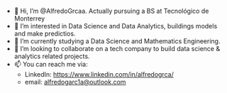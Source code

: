 - 👋 Hi, I’m @AlfredoGrcaa. Actually pursuing a BS at Tecnológico de Monterrey
- 👀 I’m interested in Data Science and Data Analytics, buildings models and make predictios.
- 🌱 I’m currently studying a Data Science and Mathematics Engineering.
- 💞️ I’m looking to collaborate on a tech company to build data science & analytics related projects.
- 📫 You can reach me via:
  -   LinkedIn: https://www.linkedin.com/in/alfredogrca/
  -   email: alfredogarc1a@outlook.com

<!---
AlfredoGrcaa/AlfredoGrcaa is a ✨ special ✨ repository because its `README.md` (this file) appears on your GitHub profile.
You can click the Preview link to take a look at your changes.
--->
